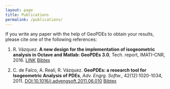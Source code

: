 ```yaml
---
layout: page
title: Publications
permalink: /publications/
---
```


If you write any paper with the help of GeoPDEs to obtain your results, please cite one of the following references:

1. R. Vázquez. **A new design for the implementation of isogeometric analysis in Octave and Matlab: GeoPDEs 3.0**, Tech. report, IMATI-CNR, 2016. [LINK]() <a href="{{ site.github.url }}/bibtex/geopdes_v3.bib" target="_blank">Bibtex</a>

2. C. de Falco, A. Reali, R. Vázquez. **GeoPDEs: a research tool for Isogeometric Analysis of PDEs**, _Adv. Engrg. Softw._, 42(12):1020-1034, 2011. [DOI:10.1016/j.advengsoft.2011.06.010](http://dx.doi.org/10.1016/j.advengsoft.2011.06.010) 
<a href="{{ site.github.url }}/bibtex/geopdes_v1.bib" target="_blank">Bibtex</a>
